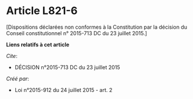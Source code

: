 # Article L821-6

[Dispositions déclarées non conformes à la Constitution par la décision du Conseil constitutionnel n° 2015-713 DC du 23
juillet 2015.]

**Liens relatifs à cet article**

_Cite_:

  - DÉCISION n°2015-713 DC du 23 juillet 2015

_Créé par_:

  - Loi n°2015-912 du 24 juillet 2015 - art. 2
